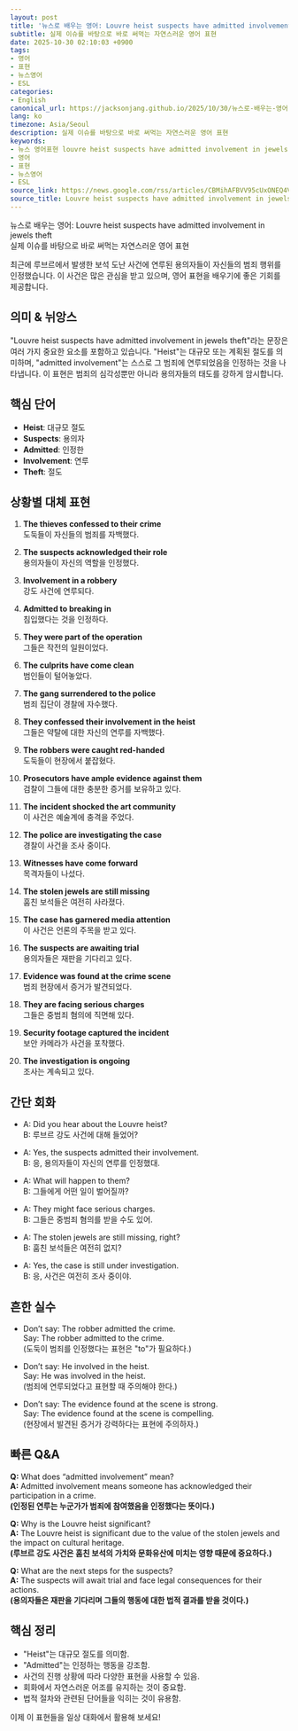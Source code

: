 ```yaml
---
layout: post
title: '뉴스로 배우는 영어: Louvre heist suspects have admitted involvement in jewels theft'
subtitle: 실제 이슈를 바탕으로 바로 써먹는 자연스러운 영어 표현
date: 2025-10-30 02:10:03 +0900
tags:
- 영어
- 표현
- 뉴스영어
- ESL
categories:
- English
canonical_url: https://jacksonjang.github.io/2025/10/30/뉴스로-배우는-영어-louvre-heist-suspects-have-admitted-involvement-in-jewels-theft/
lang: ko
timezone: Asia/Seoul
description: 실제 이슈를 바탕으로 바로 써먹는 자연스러운 영어 표현
keywords:
- 뉴스 영어표현 louvre heist suspects have admitted involvement in jewels theft
- 영어
- 표현
- 뉴스영어
- ESL
source_link: https://news.google.com/rss/articles/CBMihAFBVV95cUxONEQ4VVFkNnV3b1cwRnJzeXpHWVdwUENGSVFzTWtub3pGVkVlS1RpVWtxS3dybWFuaUpCbHpOaUVkUmh6MDBnbGdPeHZud0RzZU95Vm9yRWJvQjNEdE9EUXU4ZTF5Wm5xNEk0NGYybjNtUGhwTmRERnRPSlY2MTBaeXR3UVk?oc=5
source_title: Louvre heist suspects have admitted involvement in jewels theft
---
```


뉴스로 배우는 영어: Louvre heist suspects have admitted involvement in jewels theft  
실제 이슈를 바탕으로 바로 써먹는 자연스러운 영어 표현

최근에 루브르에서 발생한 보석 도난 사건에 연루된 용의자들이 자신들의 범죄 행위를 인정했습니다. 이 사건은 많은 관심을 받고 있으며, 영어 표현을 배우기에 좋은 기회를 제공합니다.

## 의미 & 뉘앙스

"Louvre heist suspects have admitted involvement in jewels theft"라는 문장은 여러 가지 중요한 요소를 포함하고 있습니다. "Heist"는 대규모 또는 계획된 절도를 의미하며, "admitted involvement"는 스스로 그 범죄에 연루되었음을 인정하는 것을 나타냅니다. 이 표현은 범죄의 심각성뿐만 아니라 용의자들의 태도를 강하게 암시합니다.

## 핵심 단어

- **Heist**: 대규모 절도
- **Suspects**: 용의자
- **Admitted**: 인정한
- **Involvement**: 연루
- **Theft**: 절도

## 상황별 대체 표현

1. **The thieves confessed to their crime**  
   도둑들이 자신들의 범죄를 자백했다.  
   
2. **The suspects acknowledged their role**  
   용의자들이 자신의 역할을 인정했다.  
   
3. **Involvement in a robbery**  
   강도 사건에 연루되다.  

4. **Admitted to breaking in**  
   침입했다는 것을 인정하다.  

5. **They were part of the operation**  
   그들은 작전의 일원이었다.  

6. **The culprits have come clean**  
   범인들이 털어놓았다.  

7. **The gang surrendered to the police**  
   범죄 집단이 경찰에 자수했다.  

8. **They confessed their involvement in the heist**  
   그들은 약탈에 대한 자신의 연루를 자백했다.  

9. **The robbers were caught red-handed**  
   도둑들이 현장에서 붙잡혔다.  

10. **Prosecutors have ample evidence against them**  
    검찰이 그들에 대한 충분한 증거를 보유하고 있다.  

11. **The incident shocked the art community**  
    이 사건은 예술계에 충격을 주었다.  

12. **The police are investigating the case**  
    경찰이 사건을 조사 중이다.  

13. **Witnesses have come forward**  
    목격자들이 나섰다.  

14. **The stolen jewels are still missing**  
    훔친 보석들은 여전히 사라졌다.  

15. **The case has garnered media attention**  
    이 사건은 언론의 주목을 받고 있다.  

16. **The suspects are awaiting trial**  
    용의자들은 재판을 기다리고 있다.  

17. **Evidence was found at the crime scene**  
    범죄 현장에서 증거가 발견되었다.  

18. **They are facing serious charges**  
    그들은 중범죄 혐의에 직면해 있다.  

19. **Security footage captured the incident**  
    보안 카메라가 사건을 포착했다.  

20. **The investigation is ongoing**  
    조사는 계속되고 있다.  

## 간단 회화

- A: Did you hear about the Louvre heist?  
  B: 루브르 강도 사건에 대해 들었어?
  
- A: Yes, the suspects admitted their involvement.  
  B: 응, 용의자들이 자신의 연루를 인정했대.

- A: What will happen to them?  
  B: 그들에게 어떤 일이 벌어질까?

- A: They might face serious charges.  
  B: 그들은 중범죄 혐의를 받을 수도 있어.

- A: The stolen jewels are still missing, right?  
  B: 훔친 보석들은 여전히 없지?

- A: Yes, the case is still under investigation.  
  B: 응, 사건은 여전히 조사 중이야.

## 흔한 실수

- Don’t say: The robber admitted the crime.  
  Say: The robber admitted to the crime.  
  (도둑이 범죄를 인정했다는 표현은 "to"가 필요하다.)

- Don’t say: He involved in the heist.  
  Say: He was involved in the heist.  
  (범죄에 연루되었다고 표현할 때 주의해야 한다.)

- Don’t say: The evidence found at the scene is strong.  
  Say: The evidence found at the scene is compelling.  
  (현장에서 발견된 증거가 강력하다는 표현에 주의하자.)

## 빠른 Q&A

**Q:** What does “admitted involvement” mean?  
**A:** Admitted involvement means someone has acknowledged their participation in a crime.  
**(인정된 연루는 누군가가 범죄에 참여했음을 인정했다는 뜻이다.)**

**Q:** Why is the Louvre heist significant?  
**A:** The Louvre heist is significant due to the value of the stolen jewels and the impact on cultural heritage.  
**(루브르 강도 사건은 훔친 보석의 가치와 문화유산에 미치는 영향 때문에 중요하다.)**

**Q:** What are the next steps for the suspects?  
**A:** The suspects will await trial and face legal consequences for their actions.  
**(용의자들은 재판을 기다리며 그들의 행동에 대한 법적 결과를 받을 것이다.)**

## 핵심 정리

- "Heist"는 대규모 절도를 의미함.
- "Admitted"는 인정하는 행동을 강조함.
- 사건의 진행 상황에 따라 다양한 표현을 사용할 수 있음.
- 회화에서 자연스러운 어조를 유지하는 것이 중요함.
- 법적 절차와 관련된 단어들을 익히는 것이 유용함.

이제 이 표현들을 일상 대화에서 활용해 보세요!